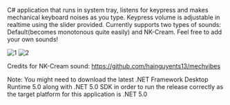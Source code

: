 C# application that runs in system tray, listens for keypress and makes mechanical keyboard noises as you type. Keypress volume is adjustable in realtime using the slider provided. Currently supports two types of sounds: Default(becomes monotonous quite easily) and NK-Cream. Feel free to add your own sounds!

![1](https://user-images.githubusercontent.com/67275382/166232599-5ec92a54-efa0-46ca-a705-4b343bc85b54.png)
![2](https://user-images.githubusercontent.com/67275382/166229914-4ccf8a64-181f-4784-8d7f-f88c73b4cb49.png)

Credits for NK-Cream sound: https://github.com/hainguyents13/mechvibes

Note: You might need to download the latest .NET Framework Desktop Runtime 5.0 along with .NET 5.0 SDK in order to run the release correctly as the target platform for this application is .NET 5.0

